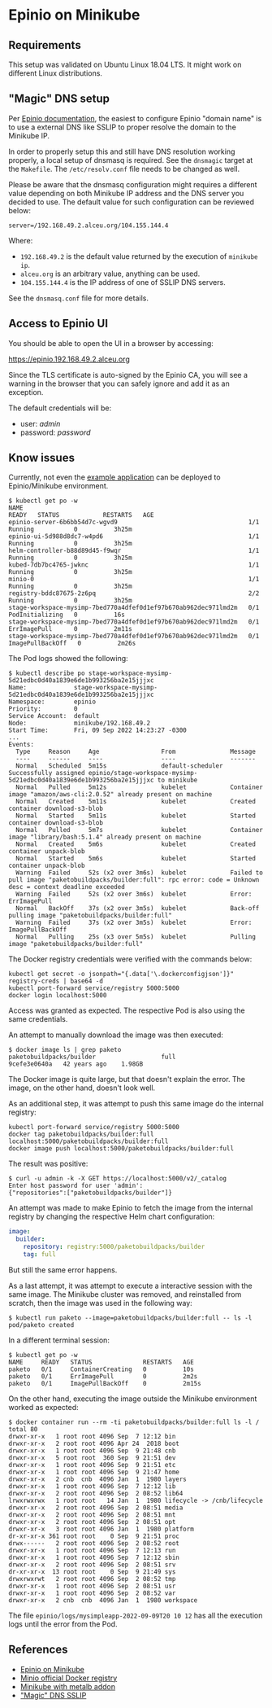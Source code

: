 # Epinio on Minikube

## Requirements

This setup was validated on Ubuntu Linux 18.04 LTS. It might work on different
Linux distributions.

## "Magic" DNS setup

Per [Epinio documentation](https://docs.epinio.io/installation/magicDNS_setup),
the easiest to configure Epinio "domain name" is to use a external DNS like
SSLIP to proper resolve the domain to the Minikube IP.

In order to properly setup this and still have DNS resolution working properly,
a local setup of dnsmasq is required. See the `dnsmagic` target at the
`Makefile`. The `/etc/resolv.conf` file needs to be changed as well.

Please be aware that the dnsmasq configuration might requires a different value
depending on both Minikube IP address and the DNS server you decided to use.
The default value for such configuration can be reviewed below:

```
server=/192.168.49.2.alceu.org/104.155.144.4
```

Where:

- `192.168.49.2` is the default value returned by the execution of `minikube ip`.
- `alceu.org` is an arbitrary value, anything can be used.
- `104.155.144.4` is the IP address of one of SSLIP DNS servers.

See the `dnsmasq.conf` file for more details.

## Access to Epinio UI

You should be able to open the UI in a browser by accessing:

https://epinio.192.168.49.2.alceu.org

Since the TLS certificate is auto-signed by the Epinio CA, you will see a
warning in the browser that you can safely ignore and add it as an exception.

The default credentials will be:

- user: *admin*
- password: *password*

## Know issues

Currently, not even the
[example application](https://docs.epinio.io/tutorials/single-dev-workflow) can
be deployed to Epinio/Minikube environment.

```
$ kubectl get po -w
NAME                                                              READY   STATUS            RESTARTS   AGE
epinio-server-6b6bb54d7c-wgvd9                                    1/1     Running           0          3h25m
epinio-ui-5d988d8dc7-w4pd6                                        1/1     Running           0          3h25m
helm-controller-b88d89d45-f9wqr                                   1/1     Running           0          3h25m
kubed-7db7bc4765-jwknc                                            1/1     Running           0          3h25m
minio-0                                                           1/1     Running           0          3h25m
registry-bddc87675-2z6pq                                          2/2     Running           0          3h25m
stage-workspace-mysimp-7bed770a4dfef0d1ef97b670ab962dec971lmd2m   0/1     PodInitializing   0          16s
stage-workspace-mysimp-7bed770a4dfef0d1ef97b670ab962dec971lmd2m   0/1     ErrImagePull      0          2m11s
stage-workspace-mysimp-7bed770a4dfef0d1ef97b670ab962dec971lmd2m   0/1     ImagePullBackOff   0          2m26s
```

The Pod logs showed the following:

```
$ kubectl describe po stage-workspace-mysimp-5d21edbc0d40a1839e6de1b993256ba2e15jjjxc
Name:             stage-workspace-mysimp-5d21edbc0d40a1839e6de1b993256ba2e15jjjxc
Namespace:        epinio
Priority:         0
Service Account:  default
Node:             minikube/192.168.49.2
Start Time:       Fri, 09 Sep 2022 14:23:27 -0300
...
Events:
  Type     Reason     Age                 From               Message
  ----     ------     ----                ----               -------
  Normal   Scheduled  5m15s               default-scheduler  Successfully assigned epinio/stage-workspace-mysimp-5d21edbc0d40a1839e6de1b993256ba2e15jjjxc to minikube
  Normal   Pulled     5m12s               kubelet            Container image "amazon/aws-cli:2.0.52" already present on machine
  Normal   Created    5m11s               kubelet            Created container download-s3-blob
  Normal   Started    5m11s               kubelet            Started container download-s3-blob
  Normal   Pulled     5m7s                kubelet            Container image "library/bash:5.1.4" already present on machine
  Normal   Created    5m6s                kubelet            Created container unpack-blob
  Normal   Started    5m6s                kubelet            Started container unpack-blob
  Warning  Failed     52s (x2 over 3m6s)  kubelet            Failed to pull image "paketobuildpacks/builder:full": rpc error: code = Unknown desc = context deadline exceeded
  Warning  Failed     52s (x2 over 3m6s)  kubelet            Error: ErrImagePull
  Normal   BackOff    37s (x2 over 3m5s)  kubelet            Back-off pulling image "paketobuildpacks/builder:full"
  Warning  Failed     37s (x2 over 3m5s)  kubelet            Error: ImagePullBackOff
  Normal   Pulling    25s (x3 over 5m5s)  kubelet            Pulling image "paketobuildpacks/builder:full"
```

The Docker registry credentials were verified with the commands below:

```
kubectl get secret -o jsonpath="{.data['\.dockerconfigjson']}" registry-creds | base64 -d
kubectl port-forward service/registry 5000:5000
docker login localhost:5000
```

Access was granted as expected. The respective Pod is also using the same
credentials.

An attempt to manually download the image was then executed:

```
$ docker image ls | grep paketo
paketobuildpacks/builder                  full               9cefe3e0640a   42 years ago    1.98GB
```

The Docker image is quite large, but that doesn't explain the error. The image,
on the other hand, doesn't look well.

As an additional step, it was attempt to push this same image do the internal
registry:

```
kubectl port-forward service/registry 5000:5000
docker tag paketobuildpacks/builder:full localhost:5000/paketobuildpacks/builder:full
docker image push localhost:5000/paketobuildpacks/builder:full
```

The result was positive:

```
$ curl -u admin -k -X GET https://localhost:5000/v2/_catalog
Enter host password for user 'admin':
{"repositories":["paketobuildpacks/builder"]}
```

An attempt was made to make Epinio to fetch the image from the internal registry
by changing the respective Helm chart configuration:

```yaml
image:
  builder:
    repository: registry:5000/paketobuildpacks/builder
    tag: full
```

But still the same error happens.

As a last attempt, it was attempt to execute a interactive session with the
same image. The Minikube cluster was removed, and reinstalled from scratch,
then the image was used in the following way:

```
$ kubectl run paketo --image=paketobuildpacks/builder:full -- ls -l
pod/paketo created
```

In a different terminal session:

```
$ kubectl get po -w
NAME     READY   STATUS              RESTARTS   AGE
paketo   0/1     ContainerCreating   0          10s
paketo   0/1     ErrImagePull        0          2m2s
paketo   0/1     ImagePullBackOff    0          2m15s
```

On the other hand, executing the image outside the Minikube environment worked
as expected:

```
$ docker container run --rm -ti paketobuildpacks/builder:full ls -l /
total 80
drwxr-xr-x   1 root root 4096 Sep  7 12:12 bin
drwxr-xr-x   2 root root 4096 Apr 24  2018 boot
drwxr-xr-x   1 root root 4096 Sep  9 21:48 cnb
drwxr-xr-x   5 root root  360 Sep  9 21:51 dev
drwxr-xr-x   1 root root 4096 Sep  9 21:51 etc
drwxr-xr-x   1 root root 4096 Sep  9 21:47 home
drwxr-xr-x   2 cnb  cnb  4096 Jan  1  1980 layers
drwxr-xr-x   1 root root 4096 Sep  7 12:12 lib
drwxr-xr-x   2 root root 4096 Sep  2 08:52 lib64
lrwxrwxrwx   1 root root   14 Jan  1  1980 lifecycle -> /cnb/lifecycle
drwxr-xr-x   2 root root 4096 Sep  2 08:51 media
drwxr-xr-x   2 root root 4096 Sep  2 08:51 mnt
drwxr-xr-x   2 root root 4096 Sep  2 08:51 opt
drwxr-xr-x   3 root root 4096 Jan  1  1980 platform
dr-xr-xr-x 361 root root    0 Sep  9 21:51 proc
drwx------   2 root root 4096 Sep  2 08:52 root
drwxr-xr-x   1 root root 4096 Sep  7 12:13 run
drwxr-xr-x   1 root root 4096 Sep  7 12:12 sbin
drwxr-xr-x   2 root root 4096 Sep  2 08:51 srv
dr-xr-xr-x  13 root root    0 Sep  9 21:49 sys
drwxrwxrwt   2 root root 4096 Sep  2 08:52 tmp
drwxr-xr-x   1 root root 4096 Sep  2 08:51 usr
drwxr-xr-x   1 root root 4096 Sep  2 08:52 var
drwxr-xr-x   2 cnb  cnb  4096 Jan  1  1980 workspace
```

The file `epinio/logs/mysimpleapp-2022-09-09T20 10 12` has all the execution
logs until the error from the Pod.

## References

- [Epinio on Minikube](https://docs.epinio.io/howtos/install_epinio_on_minikube)
- [Minio official Docker registry](https://quay.io/repository/minio/minio?tab=tags)
- [Minikube with metalb addon](https://medium.com/@emirmujic/istio-and-metallb-on-minikube-242281b1134b)
- ["Magic" DNS SSLIP](https://sslip.io/)
